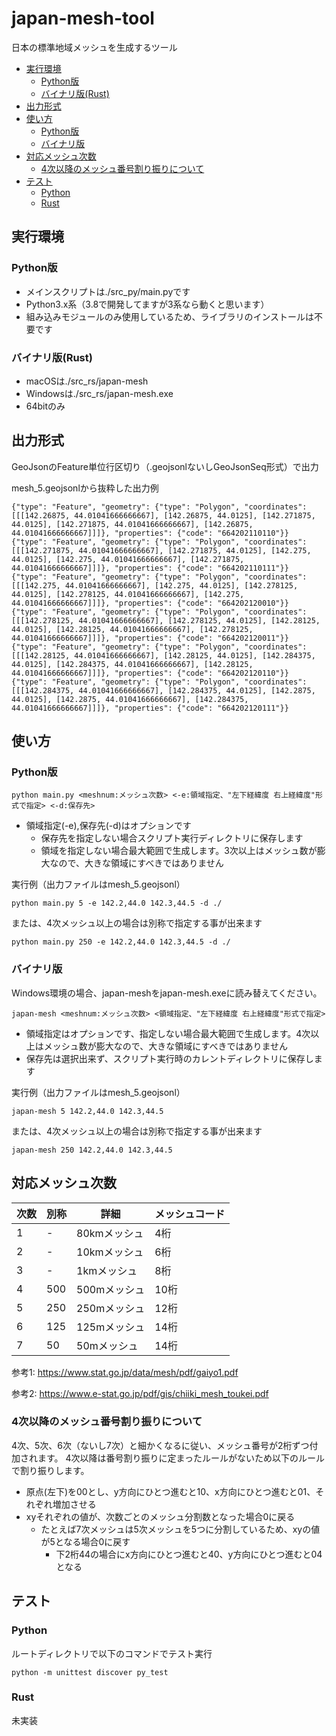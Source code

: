 # japan-mesh-tool

日本の標準地域メッシュを生成するツール

<!-- TOC -->

- [実行環境](#実行環境)
    - [Python版](#python版)
    - [バイナリ版(Rust)](#バイナリ版rust)
- [出力形式](#出力形式)
- [使い方](#使い方)
    - [Python版](#python版-1)
    - [バイナリ版](#バイナリ版)
- [対応メッシュ次数](#対応メッシュ次数)
    - [4次以降のメッシュ番号割り振りについて](#4次以降のメッシュ番号割り振りについて)
- [テスト](#テスト)
    - [Python](#python)
    - [Rust](#rust)

<!-- /TOC -->

## 実行環境

### Python版
- メインスクリプトは./src_py/main.pyです
- Python3.x系（3.8で開発してますが3系なら動くと思います）
- 組み込みモジュールのみ使用しているため、ライブラリのインストールは不要です

### バイナリ版(Rust)
- macOSは./src_rs/japan-mesh
- Windowsは./src_rs/japan-mesh.exe
- 64bitのみ

## 出力形式
GeoJsonのFeature単位行区切り（.geojsonlないしGeoJsonSeq形式）で出力

mesh_5.geojsonlから抜粋した出力例
```
{"type": "Feature", "geometry": {"type": "Polygon", "coordinates": [[[142.26875, 44.01041666666667], [142.26875, 44.0125], [142.271875, 44.0125], [142.271875, 44.01041666666667], [142.26875, 44.01041666666667]]]}, "properties": {"code": "664202110110"}}
{"type": "Feature", "geometry": {"type": "Polygon", "coordinates": [[[142.271875, 44.01041666666667], [142.271875, 44.0125], [142.275, 44.0125], [142.275, 44.01041666666667], [142.271875, 44.01041666666667]]]}, "properties": {"code": "664202110111"}}
{"type": "Feature", "geometry": {"type": "Polygon", "coordinates": [[[142.275, 44.01041666666667], [142.275, 44.0125], [142.278125, 44.0125], [142.278125, 44.01041666666667], [142.275, 44.01041666666667]]]}, "properties": {"code": "664202120010"}}
{"type": "Feature", "geometry": {"type": "Polygon", "coordinates": [[[142.278125, 44.01041666666667], [142.278125, 44.0125], [142.28125, 44.0125], [142.28125, 44.01041666666667], [142.278125, 44.01041666666667]]]}, "properties": {"code": "664202120011"}}
{"type": "Feature", "geometry": {"type": "Polygon", "coordinates": [[[142.28125, 44.01041666666667], [142.28125, 44.0125], [142.284375, 44.0125], [142.284375, 44.01041666666667], [142.28125, 44.01041666666667]]]}, "properties": {"code": "664202120110"}}
{"type": "Feature", "geometry": {"type": "Polygon", "coordinates": [[[142.284375, 44.01041666666667], [142.284375, 44.0125], [142.2875, 44.0125], [142.2875, 44.01041666666667], [142.284375, 44.01041666666667]]]}, "properties": {"code": "664202120111"}}
```

## 使い方

### Python版

```
python main.py <meshnum:メッシュ次数> <-e:領域指定、"左下経緯度 右上経緯度"形式で指定> <-d:保存先>
```

- 領域指定(-e),保存先(-d)はオプションです
    - 保存先を指定しない場合スクリプト実行ディレクトリに保存します
    - 領域を指定しない場合最大範囲で生成します。3次以上はメッシュ数が膨大なので、大きな領域にすべきではありません


実行例（出力ファイルはmesh_5.geojsonl）
```
python main.py 5 -e 142.2,44.0 142.3,44.5 -d ./
```

または、4次メッシュ以上の場合は別称で指定する事が出来ます
```
python main.py 250 -e 142.2,44.0 142.3,44.5 -d ./
```

### バイナリ版

Windows環境の場合、japan-meshをjapan-mesh.exeに読み替えてください。

```
japan-mesh <meshnum:メッシュ次数> <領域指定、"左下経緯度 右上経緯度"形式で指定>
```

- 領域指定はオプションです、指定しない場合最大範囲で生成します。4次以上はメッシュ数が膨大なので、大きな領域にすべきではありません
- 保存先は選択出来ず、スクリプト実行時のカレントディレクトリに保存します


実行例（出力ファイルはmesh_5.geojsonl）
```
japan-mesh 5 142.2,44.0 142.3,44.5
```

または、4次メッシュ以上の場合は別称で指定する事が出来ます
```
japan-mesh 250 142.2,44.0 142.3,44.5
```


## 対応メッシュ次数

|  次数  |  別称  |  詳細  |  メッシュコード  |
| ---- | ---- | ---- | ---- |
|  1  |  -  |  80kmメッシュ |  4桁  |
|  2  |  -  |  10kmメッシュ |  6桁  |
|  3  |  -  |  1kmメッシュ  |  8桁  |
|  4  |  500  |  500mメッシュ |  10桁  |
|  5  |  250  |  250mメッシュ |  12桁  |
|  6  |  125  |  125mメッシュ |  14桁  |
|  7  |  50  |  50mメッシュ  |  14桁  |

参考1: https://www.stat.go.jp/data/mesh/pdf/gaiyo1.pdf

参考2: https://www.e-stat.go.jp/pdf/gis/chiiki_mesh_toukei.pdf

### 4次以降のメッシュ番号割り振りについて
4次、5次、6次（ないし7次）と細かくなるに従い、メッシュ番号が2桁ずつ付加されます。
4次以降は番号割り振りに定まったルールがないため以下のルールで割り振りします。
- 原点(左下)を00とし、y方向にひとつ進むと10、x方向にひとつ進むと01、それぞれ増加させる
- xyそれぞれの値が、次数ごとのメッシュ分割数となった場合0に戻る
    - たとえば7次メッシュは5次メッシュを5つに分割しているため、xyの値が5となる場合0に戻す
        - 下2桁44の場合にx方向にひとつ進むと40、y方向にひとつ進むと04となる

## テスト

### Python
ルートディレクトリで以下のコマンドでテスト実行

```shell
python -m unittest discover py_test
```

### Rust
未実装